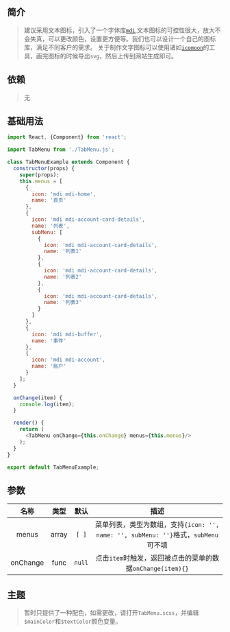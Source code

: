 ## 简介
>建议采用文本图标，引入了一个字体库[`mdi`](https://github.com/Templarian/MaterialDesign),文本图标的可控性很大，放大不会失真，可以更改颜色，设置更方便等。我们也可以设计一个自己的图标库，满足不同客户的需求。
关于制作文字图标可以使用诸如[`icomoon`](https://icomoon.io/)的工具，画完图标的时候导出`svg`，然后上传到网站生成即可。

## 依赖
> 无

## 基础用法
```js
import React, {Component} from 'react';

import TabMenu from './TabMenu.js';

class TabMenuExample extends Component {
  constructor(props) {
    super(props);
    this.menus = [
      {
        icon: 'mdi mdi-home',
        name: '首页'
      }, 
      {
        icon: 'mdi mdi-account-card-details',
        name: '列表',
        subMenu: [
          {
            icon: 'mdi mdi-account-card-details',
            name: '列表1'
          },
          {
            icon: 'mdi mdi-account-card-details',
            name: '列表2'
          },
          {
            icon: 'mdi mdi-account-card-details',
            name: '列表3'
          }
        ]
      }, 
      {
        icon: 'mdi mdi-buffer',
        name: '事件'
      }, 
      {
        icon: 'mdi mdi-account',
        name: '账户'
      }
    ];
  }

  onChange(item) {
    console.log(item);
  }

  render() {
    return (
      <TabMenu onChange={this.onChange} menus={this.menus}/>
    );
  }
}

export default TabMenuExample;
```

## 参数
| 名称 | 类型 | 默认 | 描述 |
|:-------------:|:---------------:|:-------------:|:-------------:|
|menus|array|`[ ]`|菜单列表，类型为数组，支持`{icon: '', name: '', subMenu: ''}`格式，`subMenu`可不填|
|onChange|func|`null`|点击`item`时触发，返回被点击的菜单的数据`onChange(item){}`|

## 主题
> 暂时只提供了一种配色，如需更改，请打开`TabMenu.scss`，并编辑`$mainColor`和`$textColor`颜色变量。